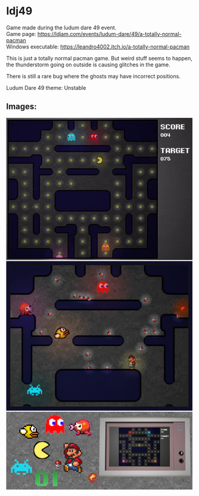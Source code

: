 # ldj49

Game made during the ludum dare 49 event.  
Game page: https://ldjam.com/events/ludum-dare/49/a-totally-normal-pacman  
Windows executable: https://leandro4002.itch.io/a-totally-normal-pacman

This is just a totally normal pacman game. But weird stuff seems to happen, the thunderstorm going on outside is causing glitches in the game.

There is still a rare bug where the ghosts may have incorrect positions.

Ludum Dare 49 theme: Unstable

## Images:
<img src="assets/preview.gif" width="500px">
<img src="assets/cover-image.png" width="500px">
<img src="assets/asset%20pack.png" width="500px">
